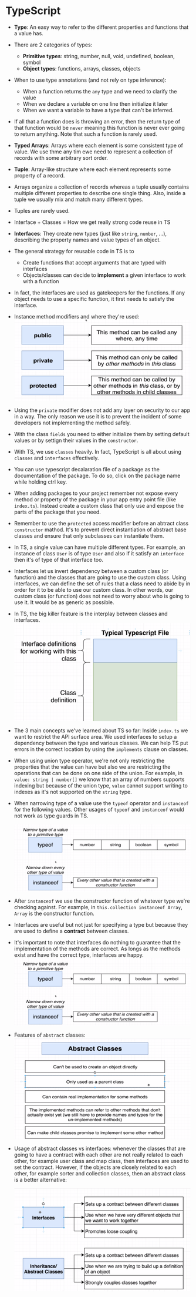 # TypeScript 

- **Type**: An easy way to refer to the different properties and functions that a value has.
- There are 2 categories of types: 
    - **Primitive types**: string, number, null, void, undefined, boolean, symbol
    - **Object types**: functions, arrays, classes, objects
- When to use type annotations (and not rely on type inference):
    - When a function returns the `any` type and we need to clarify the value
    - When we declare a variable on one line then initialize it later
    - When we want a variable to have a type that can't be inferred.
- If all that a function does is throwing an error, then the return type of that function would be `never` meaning this function is never ever going to return anything. Note that such a function is rarely used. 
- **Typed Arrays**: Arrays where each element is some consistent type of value. We use thme any tim ewe need to represent a collection of records with some arbitrary sort order.
- **Tuple**: Array-like structure where each element represents some property of a record.
- Arrays organize a collection of records whereas a tuple usually contains multiple different properties to describe one single thing. Also, inside a tuple we usually mix and match many different types.
- Tuples are rarely used.
- Interface + Classes = How we get really strong code reuse in TS
- **Interfaces**: They create new types (just like `string`, `number`, ...), describing the property names and value types of an object.
- The general strategy for reusable code in TS is to 
    - Create functions that accept arguments that are typed with interfaces
    - Objects/classes can decide to **implement** a given interface to work with a function
- In fact, the interfaces are used as gatekeepers for the functions. If any object needs to use a specific function, it first needs to satisfy the interface. 
- Instance method modifiers and where they're used: 
  ![Alt text](./static/instance-method-access-modifiers.png)

- Using the `private` modifier does not add any layer on security to our app in a way. The only reason we use it is to prevent the incident of some developers not implementing the method safely.
- With the class `fields` you need to either initialize them by setting default values or by settign their values in the `constructor`.
- With TS, we use `classes` heavily. In fact, TypeScript is all about using `classes` and `interfaces` effectively. 
- You can use typescript decalaration file of a package as the documentation of the package. To do so, click on the package name while holding ctrl key. 
- When adding packages to your project remember not expose every method or property of the package in your app entry point file (like `index.ts`). Instead create a custom class that only use and expose the parts of the package that you need.
- Remember to use the `protected` access modifier before an abtract class `constructor` mathod. It's to prevent direct instantiation of abstract base classes and ensure that only subclasses can instantiate them.
- In TS, a single value can have multiple different types. For example, an instance of class `User` is of type `User` and also if it satisfy an `interface` then it's of type of that interface too.
- Interfaces let us invert dependency between a custom class (or function) and the classes that are going to use the custom class. Using interfaces, we can define the set of rules that a class need to abide by in order for it to be able to use our custom class. In other words, our custom class (or function) does not need to worry about who is going to use it. It would be as generic as possible. 
- In TS, the big killer feature is the interplay between classes and interfaces. 
  ![Alt text](./static/interfaces-classes.png)

- The 3 main concepts we've learned about TS so far: Inside `index.ts` we want to restrict the API surface area. We used interfaces to setup a dependency between the type and various classes. We can help TS put errors in the correct location by using the `implements` clause on classes.
- When using union type operator, we're not only restricting the properties that the value can have but also we are restricting the operations that can be done on one side of the union. For example, in `value: string | number[]` we know that an array of numbers supports indexing but because of the union type, `value` cannot support writing to indexes as it's not supported on the `string` type. 
- When narrowing type of a value use the `typeof` operator and `instanceof` for the following values. Other usages of `typeof` and `instanceof` would not work as type guards in TS. 

  ![Alt text](./static/type-guard.png)

- After `instanceof` we use the constructor function of whatever type we're checking against. For example, in `this.collection instanceof Array`, `Array` is the constructor function. 
- Interfaces are useful but not just for specifying a type but because they are used to define a **contract** between classes.
- It's important to note that interfaces do nothing to guarantee that the implementation of the methods are correct. As longs as the methods exist and have the correct type, interfaces are happy. 
  ![Alt text](./static/type-guard.png)

- Features of `abstract` classes:
  ![Alt text](./static/abs-class.png)

- Usage of abstract classes vs interfaces: whenever the classes that are going to have a contract with each other are not really related to each other, for example user class and map class, then interfaces are used to set the contract. However, if the objects are closely related to each other, for example sorter and collection classes, then an abstract class is a better alternative:

  ![Alt text](./static/abs-vs-interface.png)


